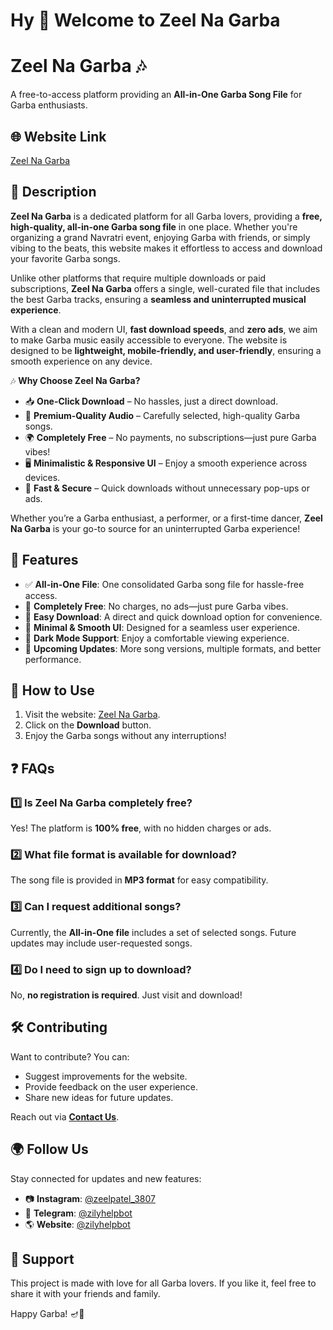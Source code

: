 # Hy 👋 Welcome to Zeel Na Garba 

# Zeel Na Garba 🎶  

A free-to-access platform providing an **All-in-One Garba Song File** for Garba enthusiasts.  

## 🌐 Website Link  
[Zeel Na Garba](https://73.nu/zeelnagarba)  

## 📜 Description  
**Zeel Na Garba** is a dedicated platform for all Garba lovers, providing a **free, high-quality, all-in-one Garba song file** in one place. Whether you're organizing a grand Navratri event, enjoying Garba with friends, or simply vibing to the beats, this website makes it effortless to access and download your favorite Garba songs.  

Unlike other platforms that require multiple downloads or paid subscriptions, **Zeel Na Garba** offers a single, well-curated file that includes the best Garba tracks, ensuring a **seamless and uninterrupted musical experience**.  

With a clean and modern UI, **fast download speeds**, and **zero ads**, we aim to make Garba music easily accessible to everyone. The website is designed to be **lightweight, mobile-friendly, and user-friendly**, ensuring a smooth experience on any device.  

🎶 **Why Choose Zeel Na Garba?**  
- 📥 **One-Click Download** – No hassles, just a direct download.  
- 🎵 **Premium-Quality Audio** – Carefully selected, high-quality Garba songs.  
- 🌍 **Completely Free** – No payments, no subscriptions—just pure Garba vibes!  
- 🖥 **Minimalistic & Responsive UI** – Enjoy a smooth experience across devices.  
- 🚀 **Fast & Secure** – Quick downloads without unnecessary pop-ups or ads.  

Whether you’re a Garba enthusiast, a performer, or a first-time dancer, **Zeel Na Garba** is your go-to source for an uninterrupted Garba experience!

## 🚀 Features  
- ✅ **All-in-One File**: One consolidated Garba song file for hassle-free access.  
- 💯 **Completely Free**: No charges, no ads—just pure Garba vibes.  
- 🔽 **Easy Download**: A direct and quick download option for convenience.  
- 🎨 **Minimal & Smooth UI**: Designed for a seamless user experience.  
- 🌙 **Dark Mode Support**: Enjoy a comfortable viewing experience.  
- 📌 **Upcoming Updates**: More song versions, multiple formats, and better performance.  

## 📩 How to Use  
1. Visit the website: [Zeel Na Garba](https://73.nu/zeelnagarba).  
2. Click on the **Download** button.  
3. Enjoy the Garba songs without any interruptions!  

## ❓ FAQs  

### 1️⃣ Is Zeel Na Garba completely free?  
Yes! The platform is **100% free**, with no hidden charges or ads.  

### 2️⃣ What file format is available for download?  
The song file is provided in **MP3 format** for easy compatibility.  

### 3️⃣ Can I request additional songs?  
Currently, the **All-in-One file** includes a set of selected songs. Future updates may include user-requested songs.  

### 4️⃣ Do I need to sign up to download?  
No, **no registration is required**. Just visit and download!  

## 🛠️ Contributing  
Want to contribute? You can:  
- Suggest improvements for the website.  
- Provide feedback on the user experience.  
- Share new ideas for future updates.  

Reach out via **[Contact Us](mailto:zeel2digital@gmail.com?)**.  

## 🌍 Follow Us  
Stay connected for updates and new features:  
- 📷 **Instagram**: [@zeelpatel_3807](https://www.instagram.com/zeelpatel_3807?igsh=MzdsdnFzbWRmaDg4)
- 📢 **Telegram**: [@zilyhelpbot](https://t.me/zilyhelpbot)  
- 🌎 **Website**: [@zilyhelpbot](https://73.nu/zeelnagarba)  


## 💙 Support  
This project is made with love for all Garba lovers. If you like it, feel free to share it with your friends and family.  

Happy Garba! 🪔🎵
